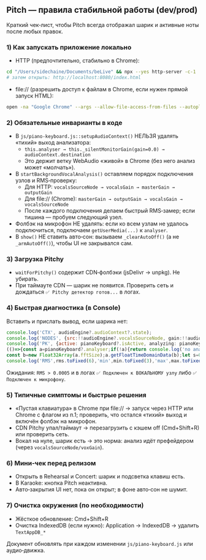 ## Pitch — правила стабильной работы (dev/prod)

Краткий чек‑лист, чтобы Pitch всегда отображал шарик и активные ноты после любых правок.

### 1) Как запускать приложение локально
- HTTP (предпочтительно, стабильно в Chrome):
```bash
cd "/Users/sidechaine/Documents/beLive" && npx --yes http-server -c-1 . --port 8080 --cors --silent
# затем открыть: http://localhost:8080/index.html
```
- file:// (разрешить доступ к файлам в Chrome, если нужен прямой запуск HTML):
```bash
open -na "Google Chrome" --args --allow-file-access-from-files --autoplay-policy=no-user-gesture-required file:///Users/sidechaine/Documents/beLive/index.html
```

### 2) Обязательные инварианты в коде
- В `js/piano-keyboard.js::setupAudioContext()` НЕЛЬЗЯ удалять «тихий» выход анализатора:
  - `this.analyser → this._silentMonitorGain(gain=0.0) → audioContext.destination`
  - Это держит ветку WebAudio «живой» в Chrome (без него анализ может «молчать»).
- В `startBackgroundVocalAnalysis()` оставляем порядок подключения узлов и RMS‑проверку:
  - Для HTTP: `vocalsSourceNode → vocalsGain → masterGain → outputGain`
  - Для file:// (Chrome): `masterGain → outputGain → vocalsGain → vocalsSourceNode`
  - После каждого подключения делаем быстрый RMS‑замер; если тишина — пробуем следующий узел.
- Фолбэк на микрофон НЕ удалять: если ко всем узлам не удалось подключиться, подключаем `getUserMedia(...)` к `analyser`.
- В `show()` НЕ ставить авто‑сон: вызываем `_clearAutoOff()` (а не `_armAutoOff()`), чтобы UI не закрывался сам.

### 3) Загрузка Pitchy
- `waitForPitchy()` содержит CDN‑фолбэки (jsDelivr → unpkg). Не убирать.
- При таймауте CDN — шарик не появится. Проверить сеть и дождаться `✅ Pitchy детектор готов...` в логах.

### 4) Быстрая диагностика (в Console)
Вставить и прислать вывод, если шарика нет:
```javascript
console.log('CTX', audioEngine?.audioContext?.state);
console.log('NODES', {src:!!audioEngine?.vocalsSourceNode, gain:!!audioEngine?.vocalsGain, master:!!audioEngine?.masterGain, out:!!audioEngine?.outputGain});
console.log('PK', {active: pianoKeyboard?.isActive, analyzing: pianoKeyboard?.isBackgroundAnalyzing, fft: pianoKeyboard?.analyser?.fftSize});
(()=>{const a=pianoKeyboard?.analyser;if(!a){return console.log('no analyser');}
const b=new Float32Array(a.fftSize);a.getFloatTimeDomainData(b);let s=0,min=1,max=-1;for(const v of b){s+=v*v;if(v<min)min=v;if(v>max)max=v;}const rms=Math.sqrt(s/b.length);
console.log('RMS',rms.toFixed(6),'min',min.toFixed(3),'max',max.toFixed(3));})();
```
Ожидания: `RMS > 0.0005` и в логах `✅ Подключен к ВОКАЛЬНОМУ узлу` либо `✅ Подключен к микрофону`.

### 5) Типичные симптомы и быстрые решения
- «Пустая клавиатура» в Chrome при file:// → запуск через HTTP или Chrome с флагом из п.1; проверить, что остался «тихий» выход и включён фолбэк на микрофон.
- CDN Pitchy упал/таймаут → перезагрузить с кэшем off (Cmd+Shift+R) или проверить сеть.
- Вокал на нуле, шарик есть → это норма: анализ идёт префейдером (через `vocalsSourceNode/voxGain`).

### 6) Мини‑чек перед релизом
- Открыть в Rehearsal и Concert: шарик и подсветка клавиш есть.
- В Karaoke: кнопка Pitch неактивна.
- Авто‑закрытия UI нет, пока он открыт; в фоне авто‑сон не шумит.

### 7) Очистка окружения (по необходимости)
- Жёсткое обновление: Cmd+Shift+R
- Очистка IndexedDB (если нужно): Application → IndexedDB → удалить `TextAppDB_*`

Документ обновлять при каждом изменении `js/piano-keyboard.js` или аудио‑движка.


